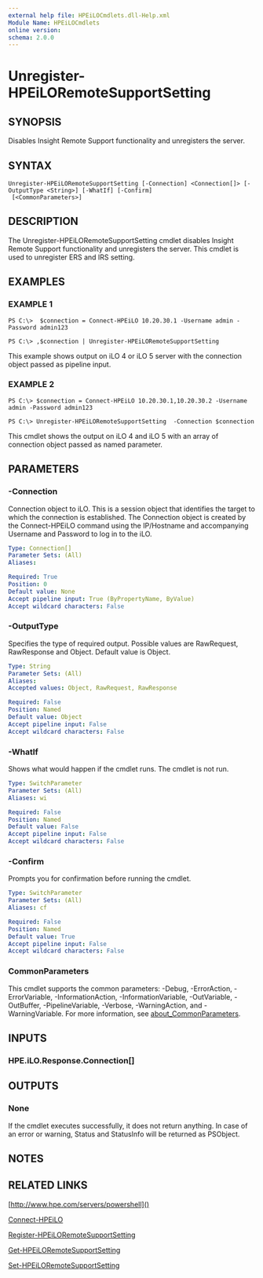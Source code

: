```yaml
---
external help file: HPEiLOCmdlets.dll-Help.xml
Module Name: HPEiLOCmdlets
online version:
schema: 2.0.0
---
```


# Unregister-HPEiLORemoteSupportSetting

## SYNOPSIS
Disables Insight Remote Support functionality and unregisters the server.

## SYNTAX

```
Unregister-HPEiLORemoteSupportSetting [-Connection] <Connection[]> [-OutputType <String>] [-WhatIf] [-Confirm]
 [<CommonParameters>]
```

## DESCRIPTION
The Unregister-HPEiLORemoteSupportSetting cmdlet disables Insight Remote Support functionality and unregisters the server.
This cmdlet is used to unregister ERS and IRS setting.

## EXAMPLES

### EXAMPLE 1
```
PS C:\>  $connection = Connect-HPEiLO 10.20.30.1 -Username admin -Password admin123

PS C:\> ,$connection | Unregister-HPEiLORemoteSupportSetting
```

This example shows output on iLO 4 or iLO 5 server with the connection object passed as pipeline input.

### EXAMPLE 2
```
PS C:\> $connection = Connect-HPEiLO 10.20.30.1,10.20.30.2 -Username admin -Password admin123

PS C:\> Unregister-HPEiLORemoteSupportSetting  -Connection $connection
```

This cmdlet shows the output on iLO 4 and iLO 5 with an array of connection object passed as named parameter.

## PARAMETERS

### -Connection
Connection object to iLO.
This is a session object that identifies the target to which the connection is established.
The Connection object is created by the Connect-HPEiLO command using the IP/Hostname and accompanying Username and Password to log in to the iLO.

```yaml
Type: Connection[]
Parameter Sets: (All)
Aliases:

Required: True
Position: 0
Default value: None
Accept pipeline input: True (ByPropertyName, ByValue)
Accept wildcard characters: False
```

### -OutputType
Specifies the type of required output.
Possible values are RawRequest, RawResponse and Object.
Default value is Object.

```yaml
Type: String
Parameter Sets: (All)
Aliases:
Accepted values: Object, RawRequest, RawResponse

Required: False
Position: Named
Default value: Object
Accept pipeline input: False
Accept wildcard characters: False
```

### -WhatIf
Shows what would happen if the cmdlet runs.
The cmdlet is not run.

```yaml
Type: SwitchParameter
Parameter Sets: (All)
Aliases: wi

Required: False
Position: Named
Default value: False
Accept pipeline input: False
Accept wildcard characters: False
```

### -Confirm
Prompts you for confirmation before running the cmdlet.

```yaml
Type: SwitchParameter
Parameter Sets: (All)
Aliases: cf

Required: False
Position: Named
Default value: True
Accept pipeline input: False
Accept wildcard characters: False
```

### CommonParameters
This cmdlet supports the common parameters: -Debug, -ErrorAction, -ErrorVariable, -InformationAction, -InformationVariable, -OutVariable, -OutBuffer, -PipelineVariable, -Verbose, -WarningAction, and -WarningVariable. For more information, see [about_CommonParameters](http://go.microsoft.com/fwlink/?LinkID=113216).

## INPUTS

### HPE.iLO.Response.Connection[]
## OUTPUTS

### None
If the cmdlet executes successfully, it does not return anything.
In case of an error or warning, Status and StatusInfo will be returned as PSObject.

## NOTES

## RELATED LINKS

[http://www.hpe.com/servers/powershell]()

[Connect-HPEiLO]()

[Register-HPEiLORemoteSupportSetting]()

[Get-HPEiLORemoteSupportSetting]()

[Set-HPEiLORemoteSupportSetting]()

